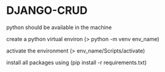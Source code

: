 # DJANGO-CRUD
python should be available in the machine

create a python virtual environ (> python -m venv env_name)

activate the environment (> env_name/Scripts/activate)

install all packages using (pip install -r requirements.txt)

